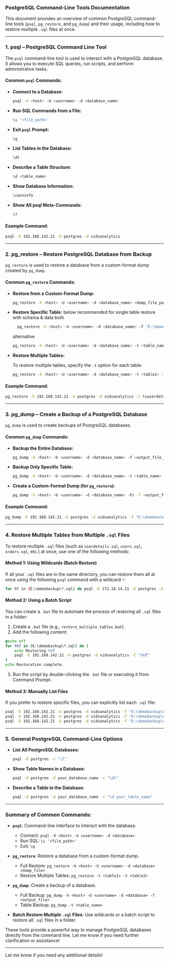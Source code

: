 
### **PostgreSQL Command-Line Tools Documentation**

This document provides an overview of common PostgreSQL command-line tools (`psql`, `pg_restore`, and `pg_dump`) and their usage, including how to restore multiple `.sql` files at once.

---

### 1. **psql** – PostgreSQL Command Line Tool

The `psql` command-line tool is used to interact with a PostgreSQL database. It allows you to execute SQL queries, run scripts, and perform administrative tasks.

#### Common `psql` Commands:

- **Connect to a Database:**

  ```bash
  psql -h <host> -U <username> -d <database_name>
  ```

- **Run SQL Commands from a File:**

  ```bash
  \i '<file_path>'
  ```

- **Exit `psql` Prompt:**

  ```sql
  \q
  ```

- **List Tables in the Database:**

  ```sql
  \dt
  ```

- **Describe a Table Structure:**

  ```sql
  \d <table_name>
  ```

- **Show Database Information:**

  ```sql
  \conninfo
  ```

- **Show All psql Meta-Commands:**

  ```sql
  \?
  ```

#### Example Command:
```bash
psql -h 192.168.142.21 -U postgres -d vidsanalytics
```

---

### 2. **pg_restore** – Restore PostgreSQL Database from Backup

`pg_restore` is used to restore a database from a custom-format dump created by `pg_dump`.

#### Common `pg_restore` Commands:

- **Restore from a Custom-Format Dump:**

  ```bash
  pg_restore -h <host> -U <username> -d <database_name> <dump_file_path>
  ```

- **Restore Specific Table:**
   below recommended for single table restore with schema & data both
   ```bash
     pg_restore -h <host> -U <username> -d <database_name> -f "E:\demobackup\userdetails.sql"
   ```
    
  alternative

  ```bash
  pg_restore -h <host> -U <username> -d <database_name> -t <table_name> <dump_file_path>
  ```

- **Restore Multiple Tables:**

  To restore multiple tables, specify the `-t` option for each table:

  ```bash
  pg_restore -h <host> -U <username> -d <database_name> -t <table1> -t <table2> <dump_file_path>
  ```

#### Example Command:
```bash
pg_restore -h 192.168.142.21 -U postgres -d vidsanalytics -t tsuserdetails -t users -t orders "E:\demobackup\userdetails.sql"
```

---

### 3. **pg_dump** – Create a Backup of a PostgreSQL Database

`pg_dump` is used to create backups of PostgreSQL databases.

#### Common `pg_dump` Commands:

- **Backup the Entire Database:**

  ```bash
  pg_dump -h <host> -U <username> -d <database_name> -f <output_file_path>
  ```

- **Backup Only Specific Table:**

  ```bash
  pg_dump -h <host> -U <username> -d <database_name> -t <table_name> -f <output_file_path>
  ```

- **Create a Custom-Format Dump (for `pg_restore`):**

  ```bash
  pg_dump -h <host> -U <username> -d <database_name> -Fc -f <output_file_path>
  ```

#### Example Command:
```bash
pg_dump -h 192.168.142.21 -U postgres -d vidsanalytics -f "E:\demobackup\userdetails.sql"
```

---

### 4. **Restore Multiple Tables from Multiple `.sql` Files**

To restore multiple `.sql` files (such as `userdetails.sql`, `users.sql`, `orders.sql`, etc.) at once, use one of the following methods:

#### Method 1: Using Wildcards (Batch Restore)

If all your `.sql` files are in the same directory, you can restore them all at once using the following `psql` command with a wildcard `*`:

```bash
for %f in (E:\demobackup\*.sql) do psql -h 172.18.14.21 -U postgres -d vidsanalytics -f "%f"
```

#### Method 2: Using a Batch Script

You can create a `.bat` file to automate the process of restoring all `.sql` files in a folder:

1. Create a `.bat` file (e.g., `restore_multiple_tables.bat`).
2. Add the following content:

```bat
@echo off
for %%f in (E:\demobackup\*.sql) do (
    echo Restoring %%f
    psql -h 192.168.142.21 -U postgres -d vidsanalytics -f "%%f"
)
echo Restoration complete.
```

3. Run the script by double-clicking the `.bat` file or executing it from Command Prompt.

#### Method 3: Manually List Files

If you prefer to restore specific files, you can explicitly list each `.sql` file:

```bash
psql -h 192.168.142.21 -U postgres -d vidsanalytics -f "E:\demobackup\userdetails.sql"
psql -h 192.168.142.21 -U postgres -d vidsanalytics -f "E:\demobackup\users.sql"
psql -h 192.168.142.21 -U postgres -d vidsanalytics -f "E:\demobackup\orders.sql"
```

---

### 5. **General PostgreSQL Command-Line Options**

- **List All PostgreSQL Databases:**

  ```bash
  psql -U postgres -c "\l"
  ```

- **Show Table Names in a Database:**

  ```bash
  psql -U postgres -d your_database_name -c "\dt"
  ```

- **Describe a Table in the Database:**

  ```bash
  psql -U postgres -d your_database_name -c "\d your_table_name"
  ```

---

### Summary of Common Commands:
- **`psql`**: Command-line interface to interact with the database.
  - Connect: `psql -h <host> -U <username> -d <database>`
  - Run SQL: `\i '<file_path>'`
  - Exit: `\q`

- **`pg_restore`**: Restore a database from a custom-format dump.
  - Full Restore: `pg_restore -h <host> -U <username> -d <database> <dump_file>`
  - Restore Multiple Tables: `pg_restore -t <table1> -t <table2>`

- **`pg_dump`**: Create a backup of a database.
  - Full Backup: `pg_dump -h <host> -U <username> -d <database> -f <output_file>`
  - Table Backup: `pg_dump -t <table_name>`

- **Batch Restore Multiple `.sql` Files**: Use wildcards or a batch script to restore all `.sql` files in a folder.

These tools provide a powerful way to manage PostgreSQL databases directly from the command line. Let me know if you need further clarification or assistance!

--- 

Let me know if you need any additional details!
